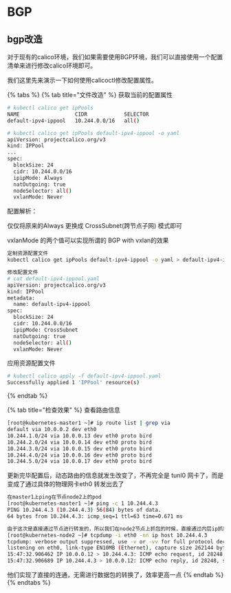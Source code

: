 # BGP

## **bgp改造**

对于现有的calico环境，我们如果需要使用BGP环境，我们可以直接使用一个配置清单来进行修改calico环境即可。

我们这里先来演示一下如何使用calicoctl修改配置属性。

{% tabs %}
{% tab title="文件改造" %}
获取当前的配置属性

```bash
# kubectl calico get ipPools
NAME                  CIDR            SELECTOR
default-ipv4-ippool   10.244.0.0/16   all()

# kubectl calico get ipPools default-ipv4-ippool -o yaml
apiVersion: projectcalico.org/v3
kind: IPPool
...
spec:
  blockSize: 24
  cidr: 10.244.0.0/16
  ipipMode: Always
  natOutgoing: true
  nodeSelector: all()
  vxlanMode: Never
```

配置解析：&#x20;

仅仅将原来的Always 更换成 CrossSubnet(跨节点子网) 模式即可

&#x20;vxlanMode 的两个值可以实现所谓的 BGP with vxlan的效果

```bash
定制资源配置文件
kubectl calico get ipPools default-ipv4-ippool -o yaml > default-ipv4-ippool.yaml

修改配置文件
# cat default-ipv4-ippool.yaml
apiVersion: projectcalico.org/v3
kind: IPPool
metadata:
  name: default-ipv4-ippool
spec:
  blockSize: 24
  cidr: 10.244.0.0/16
  ipipMode: CrossSubnet
  natOutgoing: true
  nodeSelector: all()
  vxlanMode: Never
```

应用资源配置文件

```bash
# kubectl calico apply -f default-ipv4-ippool.yaml
Successfully applied 1 'IPPool' resource(s)
```


{% endtab %}

{% tab title="检查效果" %}
查看路由信息

```bash
[root@kubernetes-master1 ~]# ip route list | grep via
default via 10.0.0.2 dev eth0
10.244.1.0/24 via 10.0.0.13 dev eth0 proto bird
10.244.2.0/24 via 10.0.0.14 dev eth0 proto bird
10.244.3.0/24 via 10.0.0.15 dev eth0 proto bird
10.244.4.0/24 via 10.0.0.16 dev eth0 proto bird
10.244.5.0/24 via 10.0.0.17 dev eth0 proto bird
```

更新完毕配置后，动态路由的信息就发生改变了，不再完全是 tunl0 网卡了，而是变成了通过具体的物理网卡eth0 转发出去了

```bash
在master1上ping在节点node2上的pod
[root@kubernetes-master1 ~]# ping -c 1 10.244.4.3
PING 10.244.4.3 (10.244.4.3) 56(84) bytes of data.
64 bytes from 10.244.4.3: icmp_seq=1 ttl=63 time=0.671 ms

由于这次是直接通过节点进行转发的，所以我们在node2节点上抓包的时候，直接通过内层ip抓取即可。
[root@kubernetes-node2 ~]# tcpdump -i eth0 -nn ip host 10.244.4.3
tcpdump: verbose output suppressed, use -v or -vv for full protocol decode
listening on eth0, link-type EN10MB (Ethernet), capture size 262144 bytes
15:47:32.906462 IP 10.0.0.12 > 10.244.4.3: ICMP echo request, id 28248, seq 1, length 64
15:47:32.906689 IP 10.244.4.3 > 10.0.0.12: ICMP echo reply, id 28248, seq 1, length 64
```

他们实现了直接的连通，无需进行数据包的转换了，效率更高一点
{% endtab %}
{% endtabs %}















